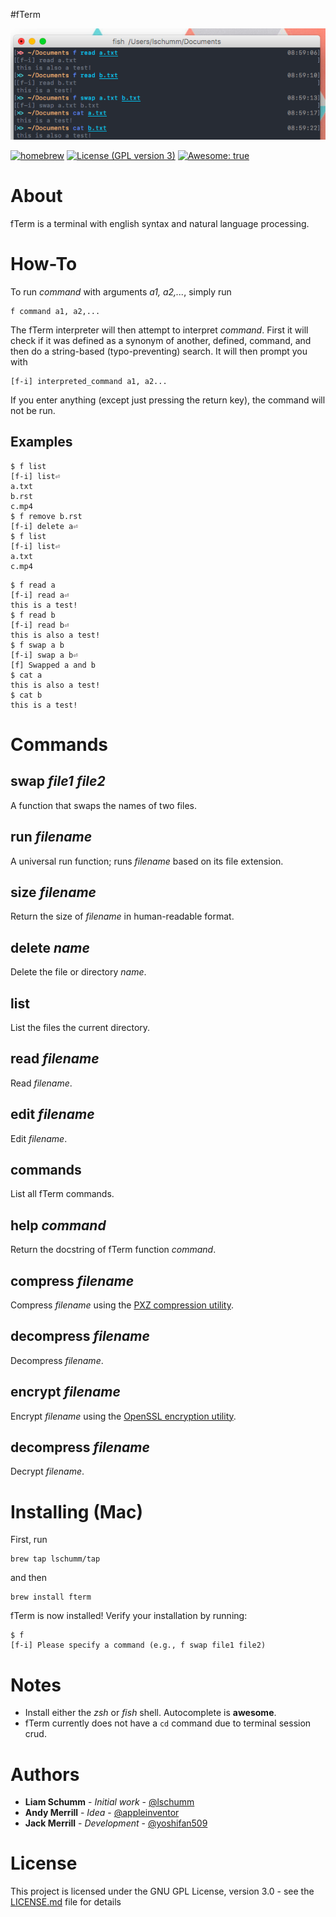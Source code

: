 #fTerm

![fTerm demo #2](demo.png)

[![homebrew](https://img.shields.io/badge/homebrew-0.0.2a3-yellow.svg?style=flat-square)]()
[![License (GPL version 3)](https://img.shields.io/badge/license-GNU%20GPL%20version%203-blue.svg?style=flat-square)](http://opensource.org/licenses/GPL-3.0)
[![Awesome: true](https://img.shields.io/badge/awesome%20-yes-brightgreen.svg?style=flat-square)]()

# About

fTerm is a terminal with english syntax and natural language processing.

# How-To

To run *command* with arguments *a1, a2,...*, simply run

```
f command a1, a2,...
```

The fTerm interpreter will then attempt to interpret *command*.
First it will check if it was defined as a synonym of another, defined, command, and then do a string-based (typo-preventing) search. It will then prompt you with

```
[f-i] interpreted_command a1, a2...
```

If you enter anything (except just pressing the return key), the command will not be run.

## Examples

```
$ f list
[f-i] list⏎
a.txt
b.rst
c.mp4
$ f remove b.rst
[f-i] delete a⏎
$ f list
[f-i] list⏎
a.txt
c.mp4
```

```
$ f read a
[f-i] read a⏎
this is a test!
$ f read b
[f-i] read b⏎
this is also a test!
$ f swap a b
[f-i] swap a b⏎
[f] Swapped a and b
$ cat a
this is also a test!
$ cat b
this is a test!
```

# Commands

## swap *file1* *file2*
A function that swaps the names of two files.

## run *filename*
A universal run function; runs *filename* based on its file extension.

## size *filename*
Return the size of *filename* in human-readable format.


## delete *name*
Delete the file or directory *name*.


## list
List the files the current directory.


## read *filename*
Read *filename*.


## edit *filename*
Edit *filename*.

## commands
List all fTerm commands.

## help *command*
Return the docstring of fTerm function *command*.

## compress *filename*
Compress *filename* using the [PXZ compression utility](https://jnovy.fedorapeople.org/pxz/).

## decompress *filename*
Decompress *filename*.

## encrypt *filename*
Encrypt *filename* using the [OpenSSL encryption utility](https://www.openssl.org/).

## decompress *filename*
Decrypt *filename*.


# Installing (Mac)

First, run

```
brew tap lschumm/tap
```
and then

```
brew install fterm
```

fTerm is now installed! Verify your installation by running:
```
$ f
[f-i] Please specify a command (e.g., f swap file1 file2)
```

# Notes
- Install either the *zsh* or *fish* shell. Autocomplete is **awesome**.
- fTerm currently does not have a `cd` command due to terminal session crud.


# Authors

* **Liam Schumm** - *Initial work* - [@lschumm](https://github.com/lschumm)
* **Andy Merrill** - *Idea* - [@appleinventor](https://github.com/appleinventor)
* **Jack Merrill** - *Development* - [@yoshifan509](https://github.com/yoshifan509)




#  License

This project is licensed under the GNU GPL License, version 3.0 - see the [LICENSE.md](LICENSE.md) file for details
